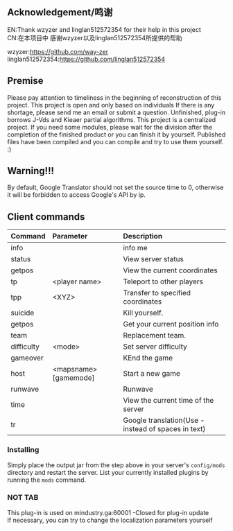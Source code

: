 ## Acknowledgement/鸣谢

EN:Thank wzyzer and linglan512572354 for their help in this project  
CN:在本项目中 感谢wzyzer以及linglan512572354所提供的帮助  

wzyzer:https://github.com/way-zer  
linglan512572354:https://github.com/linglan512572354  

## Premise

Please pay attention to timeliness in the beginning of reconstruction of this project.
This project is open and only based on individuals If there is any shortage, please send me an email or submit a question.
Unfinished, plug-in borrows J-Vds and Kieaer partial algorithms.
This project is a centralized project. If you need some modules, please wait for the division after the completion of the finished product or you can finish it by yourself.
Published files have been compiled and you can compile and try to use them yourself. :)

## Warning!!!
By default, Google Translator should not set the source time to 0, otherwise it will be forbidden to access Google's API by ip.

## Client commands

| Command 		| Parameter 												| Description 											|
|:---			|:---														|:--- 													|
| info 			| 															| info me  												|
| status		| 															| View server status									|
| getpos 		| 															| View the current coordinates 							|
| tp 			|&lt;player name&gt; 										| Teleport to other players 							|
| tpp 			|&lt;XYZ&gt; 												| Transfer to specified coordinates 					|
| suicide 		| 															| Kill yourself. 										|
| getpos 		| 															| Get your current position info 						|
| team 			| 															| Replacement team.										|
| difficulty 	|&lt;mode&gt; 												| Set server difficulty 								|
| gameover 		| 															| KEnd the game 										|
| host 			|&lt;mapsname&gt; [gamemode] 								| Start a new game 										|
| runwave 		| 															| Runwave												|
| time 			| 															| View the current time of the server 					|
| tr 			| 															| Google translation(Use - instead of spaces in text) 	|


### Installing

Simply place the output jar from the step above in your server's `config/mods` directory and restart the server.
List your currently installed plugins by running the `mods` command.

### NOT TAB
This plug-in is used on mindustry.ga:60001 -Closed for plug-in update  
If necessary, you can try to change the localization parameters yourself  

